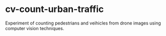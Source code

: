 # cv-count-urban-traffic
Experiment of counting pedestrians and veihicles from drone images using computer vision techniques.
